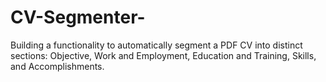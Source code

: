 # CV-Segmenter-
Building a functionality to automatically segment a PDF CV into distinct sections: Objective, Work and Employment, Education and Training, Skills, and Accomplishments.

